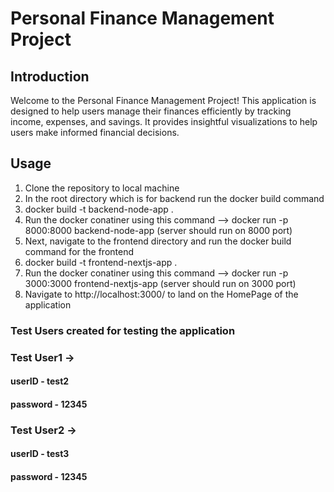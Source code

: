 # Personal Finance Management Project


## Introduction
Welcome to the Personal Finance Management Project! This application is designed to help users manage their finances efficiently by tracking income, expenses, and savings. It provides insightful visualizations to help users make informed financial decisions.

## Usage
1. Clone the repository to local machine
2. In the root directory which is for backend run the docker build command
3. docker build -t backend-node-app .
4. Run the docker conatiner using this command --> docker run -p 8000:8000 backend-node-app (server should run on 8000 port)
5. Next, navigate to the frontend directory and run the docker build command for the frontend
6. docker build -t frontend-nextjs-app .
7. Run the docker conatiner using this command --> docker run -p 3000:3000 frontend-nextjs-app (server should run on 3000 port)
8. Navigate to http://localhost:3000/ to land on the HomePage of the application


### Test Users created for testing the application
### Test User1 ->
#### userID - test2
#### password - 12345

### Test User2 ->
#### userID - test3
#### password - 12345
